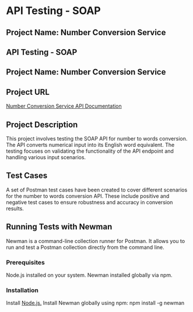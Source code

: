 # API Testing - SOAP

## Project Name: Number Conversion Service

 ## API Testing - SOAP
## Project Name: Number Conversion Service
## Project URL
[Number Conversion Service API Documentation](https://www.dataaccess.com/webservicesserver/NumberConversion.wso?op=NumberToWords)

## Project Description
This project involves testing the SOAP API for number to words conversion. The API converts numerical input into its English word equivalent. The testing focuses on validating the functionality of the API endpoint and handling various input scenarios.

## Test Cases
A set of Postman test cases have been created to cover different scenarios for the number to words conversion API. These include positive and negative test cases to ensure robustness and accuracy in conversion results.

## Running Tests with Newman
Newman is a command-line collection runner for Postman. It allows you to run and test a Postman collection directly from the command line.

### Prerequisites
Node.js installed on your system.
Newman installed globally via npm.
### Installation
Install [Node.js.](https://nodejs.org/en)
Install Newman globally using npm:
npm install -g newman
